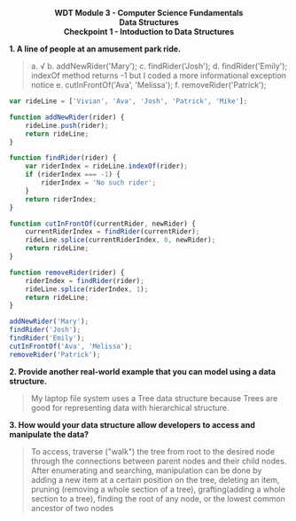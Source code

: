 <p style="text-align: center; font-weight:bold">WDT Module 3 - Computer Science Fundamentals<br>Data Structures<br>Checkpoint 1 - Intoduction to Data Structures</p>

**1. A line of people at an amusement park ride.**

> a. √
> b. addNewRider('Mary');
> c. findRider('Josh');
> d. findRider('Emily');
    indexOf method returns -1 but I coded a more informational exception notice
>e. cutInFrontOf('Ava', 'Melissa');
>f. removeRider('Patrick');

```javaScript
var rideLine = ['Vivian', 'Ava', 'Josh', 'Patrick', 'Mike'];

function addNewRider(rider) {
	rideLine.push(rider);
	return rideLine;
}

function findRider(rider) {
	var riderIndex = rideLine.indexOf(rider);
	if (riderIndex === -1) {
		riderIndex = 'No such rider';
	}
	return riderIndex;
}

function cutInFrontOf(currentRider, newRider) {
	currentRiderIndex = findRider(currentRider);
	rideLine.splice(currentRiderIndex, 0, newRider);
	return rideLine;
}

function removeRider(rider) {
	riderIndex = findRider(rider);
	rideLine.splice(riderIndex, 1);
	return rideLine;
}

addNewRider('Mary');
findRider('Josh');
findRider('Emily');
cutInFrontOf('Ava', 'Melissa');
removeRider('Patrick');
```

**2. Provide another real-world example that you can model using a data structure.**
> My laptop file system uses a Tree data structure because Trees are good for representing data with hierarchical structure.

**3. How would your data structure allow developers to access and manipulate the data?**
> To access, traverse ("walk") the tree from root to the desired node through the connections between parent nodes and their child nodes. After enumerating and searching, manipulation can be done by adding a new item at a certain position on the tree, deleting an item, pruning (removing a whole section of a tree), grafting(adding a whole section to a tree), finding the root of any node, or the lowest common ancestor of two nodes
